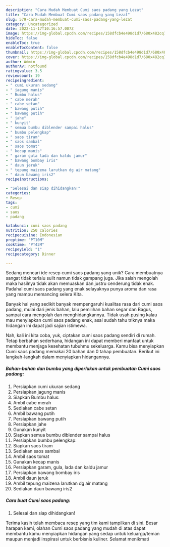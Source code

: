 ```yaml
---
description: "Cara Mudah Membuat Cumi saos padang yang Lezat"
title: "Cara Mudah Membuat Cumi saos padang yang Lezat"
slug: 579-cara-mudah-membuat-cumi-saos-padang-yang-lezat
category: Uncategorized
date: 2022-11-17T10:16:57.007Z
image: https://img-global.cpcdn.com/recipes/158dfcb4e498d1d7/680x482cq70/cumi-saos-padang-foto-resep-utama.jpg
hideToc: false
enableToc: true
enableTocContent: false
thumbnail: https://img-global.cpcdn.com/recipes/158dfcb4e498d1d7/680x482cq70/cumi-saos-padang-foto-resep-utama.jpg
cover: https://img-global.cpcdn.com/recipes/158dfcb4e498d1d7/680x482cq70/cumi-saos-padang-foto-resep-utama.jpg
author: Admin
authorAv: notfound
ratingvalue: 3.5
reviewcount: 19
recipeingredient:
- " cumi ukuran sedang"
- " jagung manis"
- " Bumbu halus"
- " cabe merah"
- " cabe setan"
- " bawang putih"
- " bawang putih"
- " jahe"
- " kunyit"
- " semua bumbu diblender sampai halus"
- " bumbu pelengkap"
- " saos tiram"
- " saos sambal"
- " saos tomat"
- " kecap manis"
- " garam gula lada dan kaldu jamur"
- " bawang bombay iris"
- " daun jeruk"
- " tepung maizena larutkan dg air matang"
- " daun bawang iris2"
recipeinstructions:

- "Selesai dan siap dihidangkan!"
categories:
- Resep
tags:
- cumi
- saos
- padang

katakunci: cumi saos padang 
nutrition: 250 calories
recipecuisine: Indonesian
preptime: "PT10M"
cooktime: "PT42M"
recipeyield: "1"
recipecategory: Dinner

---
```





Sedang mencari ide resep cumi saos padang yang unik? Cara membuatnya sangat tidak terlalu sulit namun tidak gampang juga. Jika salah mengolah maka hasilnya tidak akan memuaskan dan justru cenderung tidak enak. Padahal cumi saos padang yang enak selayaknya punya aroma dan rasa yang mampu memancing selera Kita.





Banyak hal yang sedikit banyak mempengaruhi kualitas rasa dari cumi saos padang, mulai dari jenis bahan, lalu pemilihan bahan segar dan Bagus, sampai cara mengolah dan menghidangkannya. Tidak usah pusing kalau mau menyiapkan cumi saos padang enak,      asal sudah tahu triknya maka hidangan ini dapat jadi sajian istimewa.





















Nah, kali ini kita coba, yuk, ciptakan cumi saos padang sendiri di rumah. Tetap berbahan sederhana, hidangan ini dapat memberi manfaat untuk membantu menjaga kesehatan tubuhmu sekeluarga. Kamu bisa menyiapkan Cumi saos padang memakai 20 bahan dan 0 tahap pembuatan. Berikut ini langkah-langkah dalam menyiapkan hidangannya.

<!--inarticleads1-->

##### Bahan-bahan dan bumbu yang diperlukan untuk pembuatan Cumi saos padang:

1. Persiapkan  cumi ukuran sedang
1. Persiapkan  jagung manis
1. Siapkan  Bumbu halus:
1. Ambil  cabe merah
1. Sediakan  cabe setan
1. Ambil  bawang putih
1. Persiapkan  bawang putih
1. Persiapkan  jahe
1. Gunakan  kunyit
1. Siapkan  semua bumbu diblender sampai halus
1. Persiapkan  bumbu pelengkap:
1. Siapkan  saos tiram
1. Sediakan  saos sambal
1. Ambil  saos tomat
1. Gunakan  kecap manis
1. Persiapkan  garam, gula, lada dan kaldu jamur
1. Persiapkan  bawang bombay iris
1. Ambil  daun jeruk
1. Ambil  tepung maizena larutkan dg air matang
1. Sediakan  daun bawang iris2




<!--inarticleads2-->

##### Cara buat Cumi saos padang:


1. Selesai dan siap dihidangkan!



Terima kasih telah membaca resep yang tim kami tampilkan di sini. Besar harapan kami, olahan Cumi saos padang yang mudah di atas dapat membantu kamu menyiapkan hidangan yang sedap untuk keluarga/teman maupun menjadi inspirasi untuk berbisnis kuliner. Selamat menikmati
